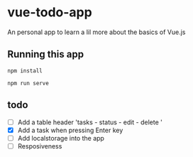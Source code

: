 # vue-todo-app

An personal app to learn a lil more about the basics of Vue.js

## Running this app
```
npm install

npm run serve
```

## todo

- [ ] Add a table header 'tasks - status - edit - delete '
- [X] Add a task when pressing Enter key
- [ ] Add localstorage into the app
- [ ] Resposiveness